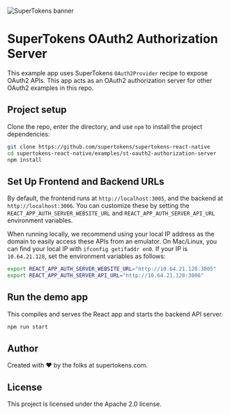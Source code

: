 ![SuperTokens banner](https://raw.githubusercontent.com/supertokens/supertokens-logo/master/images/Artboard%20%E2%80%93%2027%402x.png)

# SuperTokens OAuth2 Authorization Server

This example app uses SuperTokens `OAuth2Provider` recipe to expose OAuth2 APIs. This app acts as an OAuth2 authorization server for other OAuth2 examples in this repo.

## Project setup

Clone the repo, enter the directory, and use `npm` to install the project dependencies:

```bash
git clone https://github.com/supertokens/supertokens-react-native
cd supertokens-react-native/examples/st-oauth2-authorization-server
npm install
```

## Set Up Frontend and Backend URLs

By default, the frontend runs at `http://localhost:3005`, and the backend at `http://localhost:3006`. You can customize these by setting the `REACT_APP_AUTH_SERVER_WEBSITE_URL` and `REACT_APP_AUTH_SERVER_API_URL` environment variables.

When running locally, we recommend using your local IP address as the domain to easily access these APIs from an emulator. On Mac/Linux, you can find your local IP with `ifconfig getifaddr en0`. If your IP is `10.64.21.128`, set the environment variables as follows:

```bash
export REACT_APP_AUTH_SERVER_WEBSITE_URL="http://10.64.21.128:3005"
export REACT_APP_AUTH_SERVER_API_URL="http://10.64.21.128:3006"
```

## Run the demo app

This compiles and serves the React app and starts the backend API server.

```bash
npm run start
```

## Author

Created with :heart: by the folks at supertokens.com.

## License

This project is licensed under the Apache 2.0 license.
